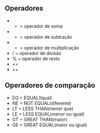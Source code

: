 ## Operadores 

* + = operador de soma
* - = operador de subtração
* * = operador de multiplicação
* / = operador de divisão
* % = operador de resto
* +=
* ++

## Operadores de comparação

* EQ = EQUAL(Iqual)
* NE = NOT EQUAL(diferente)
* LT = LESS THAN(menor que)
* LE = LESS EQUAL(menor ou igual)
* GT = GREAT THAN(maior)
* GE = GREAT EQUAL(maior ou igual)